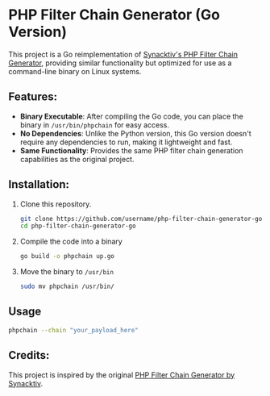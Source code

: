 # PHP Filter Chain Generator (Go Version)

This project is a Go reimplementation of [Synacktiv's PHP Filter Chain Generator](https://github.com/synacktiv/php_filter_chain_generator/), providing similar functionality but optimized for use as a command-line binary on Linux systems.

## Features:
- **Binary Executable**: After compiling the Go code, you can place the binary in `/usr/bin/phpchain` for easy access.
- **No Dependencies**: Unlike the Python version, this Go version doesn't require any dependencies to run, making it lightweight and fast.
- **Same Functionality**: Provides the same PHP filter chain generation capabilities as the original project.

## Installation:
1. Clone this repository.
   ```bash
   git clone https://github.com/username/php-filter-chain-generator-go.git
   cd php-filter-chain-generator-go
   ```
2. Compile the code into a binary
   ```bash
   go build -o phpchain up.go
   ```
3. Move the binary to `/usr/bin`
   ```bash
   sudo mv phpchain /usr/bin/
   ```
## Usage
```bash
phpchain --chain "your_payload_here"
```
## Credits:
This project is inspired by the original [PHP Filter Chain Generator by Synacktiv](https://github.com/synacktiv/php_filter_chain_generator/).

